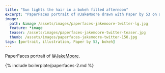 ```yaml
---
title: "Sun lights the hair in a bokeh filled afternoon"
excerpt: "PaperFaces portrait of @JakeMoore drawn with Paper by 53 on an iPad."
image: 
  path: &image /assets/images/paperfaces-jakemoore-twitter-lg.jpg 
  feature: *image
  teaser: /assets/images/paperfaces-jakemoore-twitter-teaser.jpg
  thumb: /assets/images/paperfaces-jakemoore-twitter-150.jpg
tags: [portrait, illustration, Paper by 53, bokeh]
---
```


PaperFaces portrait of [@JakeMoore](http://twitter.com/JakeMoore).

{% include boilerplate/paperfaces-2.md %}
